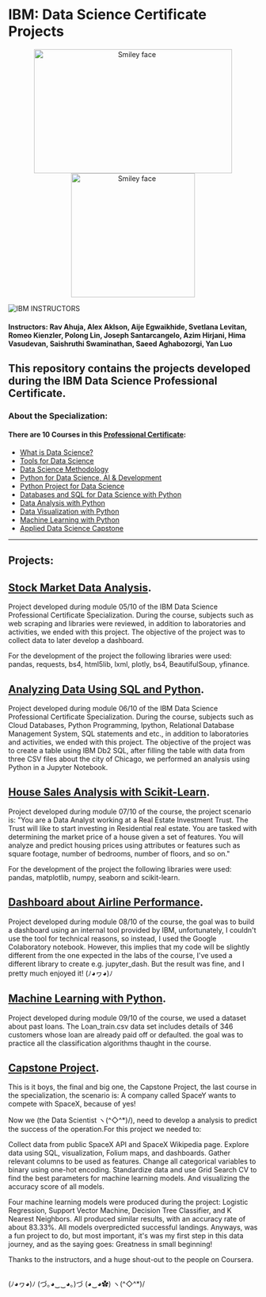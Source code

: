 # IBM: Data Science Certificate Projects

<div align="center">
<img src="https://i.imgur.com/YCFnjvg.png" alt="Smiley face" height="250" width="400"> <img src="https://images.credly.com/images/28944969-813a-43b9-944f-7910111ce764/Professional_Certificate_-_Data_Science.png" alt="Smiley face" height="250" width="250">
</div>

![IBM](http://i.imgur.com/Qktqnu1.png) INSTRUCTORS
#### Instructors: Rav Ahuja, Alex Aklson, Aije Egwaikhide, Svetlana Levitan, Romeo Kienzler, Polong Lin, Joseph Santarcangelo, Azim Hirjani, Hima Vasudevan, Saishruthi Swaminathan, Saeed Aghabozorgi, Yan Luo 

##

## This repository contains the projects developed during the IBM Data Science Professional Certificate.

### About the Specialization:

#### There are 10 Courses in this [Professional Certificate](https://www.coursera.org/professional-certificates/ibm-data-science):

- [What is Data Science?](https://www.coursera.org/learn/what-is-datascience?specialization=ibm-data-science)
- [Tools for Data Science](https://www.coursera.org/learn/open-source-tools-for-data-science?specialization=ibm-data-science)
- [Data Science Methodology](https://www.coursera.org/learn/data-science-methodology?specialization=ibm-data-science)
- [Python for Data Science, AI & Development](https://www.coursera.org/learn/python-for-applied-data-science-ai?specialization=ibm-data-science)
- [Python Project for Data Science](https://www.coursera.org/learn/python-project-for-data-science?specialization=ibm-data-science)
- [Databases and SQL for Data Science with Python](https://www.coursera.org/learn/sql-data-science?specialization=ibm-data-science)
- [Data Analysis with Python](https://www.coursera.org/learn/data-analysis-with-python?specialization=ibm-data-science)
- [Data Visualization with Python](https://www.coursera.org/learn/python-for-data-visualization?specialization=ibm-data-science)
- [Machine Learning with Python](https://www.coursera.org/learn/machine-learning-with-python?specialization=ibm-data-science)
- [Applied Data Science Capstone](https://www.coursera.org/learn/applied-data-science-capstone?specialization=ibm-data-science)

---

## Projects:

## [Stock Market Data Analysis](https://github.com/marcoshsq/Stocks_Market_Data_Analysis/tree/main/01%20-%20Extracting%20and%20Visualizing%20Stock%20Data).

Project developed during module 05/10 of the IBM Data Science Professional Certificate Specialization. During the course, subjects such as web scraping and libraries were reviewed, in addition to laboratories and activities, we ended with this project. The objective of the project was to collect data to later develop a dashboard. 

For the development of the project the following libraries were used: pandas, requests, bs4, html5lib, lxml, plotly, bs4, BeautifulSoup, yfinance.

## [Analyzing Data Using SQL and Python](https://github.com/marcoshsq/IBM_Data_Science_Certificate_Projects/tree/main/02%20-%20Analyzing%20Data%20Using%20SQL%20and%20Python).

Project developed during module 06/10 of the IBM Data Science Professional Certificate Specialization. During the course, subjects such as Cloud Databases, Python Programming, Ipython, Relational Database Management System, SQL statements and etc., in addition to laboratories and activities, we ended with this project. The objective of the project was to create a table using IBM Db2 SQL, after filling the table with data from three CSV files about the city of Chicago, we performed an analysis using Python in a Jupyter Notebook.

## [House Sales Analysis with Scikit-Learn](https://github.com/marcoshsq/IBM_Data_Science_Certificate_Projects/tree/main/03%20-%20House%20Sales%20Analysis%20with%20Scikit-Learn).

Project developed during module 07/10 of the course, the project scenario is: "You are a Data Analyst working at a Real Estate Investment Trust. The Trust will like to start investing in Residential real estate. You are tasked with determining the market price of a house given a set of features. You will analyze and predict housing prices using attributes or features such as square footage, number of bedrooms, number of floors, and so on."

For the development of the project the following libraries were used: pandas, matplotlib, numpy, seaborn and scikit-learn.

## [Dashboard about Airline Performance](https://github.com/marcoshsq/IBM_Data_Science_Certificate_Projects/tree/main/04%20-%20Development%20of%20a%20Dashboard%20about%20Airline%20Performance).

Project developed during module 08/10 of the course, the goal was to build a dashboard using an internal tool provided by IBM, unfortunately, I couldn't use the tool for technical reasons, so instead, I used the Google Colaboratory notebook. However, this implies that my code will be slightly different from the one expected in the labs of the course, I've used a different library to create e.g. jupyter_dash. But the result was fine, and I pretty much enjoyed it! (ﾉ◕ヮ◕)ﾉ

## [Machine Learning with Python](https://github.com/marcoshsq/IBM_Data_Science_Certificate_Projects/tree/main/05%20-%20Machine%20Learning%20with%20Python).

Project developed during module 09/10 of the course, we used a dataset about past loans. The Loan_train.csv data set includes details of 346 customers whose loan are already paid off or defaulted. the goal was to practice all the classification algorithms thaught in the course. 

## [Capstone Project](https://github.com/marcoshsq/IBM_Data_Science_Certificate_Projects/tree/main/06%20-%20Capstone%20Project).

This is it boys, the final and big one, the Capstone Project, the last course in the specialization, the scenario is: A company called SpaceY wants to compete with SpaceX, because of yes!

Now we (the Data Scientist ヽ(^◇^*)/), need to develop a analysis to predict the success of the operation.For this project we needed to:

Collect data from public SpaceX API and SpaceX Wikipedia page. Explore data using SQL,  visualization, Folium maps, and dashboards. Gather relevant columns to be used as features. Change all categorical variables to binary using one-hot encoding.  Standardize data and use Grid Search CV to find the best parameters for machine learning models. And visualizing the accuracy score of all models.

Four machine learning models were produced during the project: Logistic Regression, Support Vector Machine, Decision Tree Classifier, and K Nearest Neighbors. All produced similar results, with an accuracy rate of about 83.33%. All models overpredicted successful landings. Anyways, was a fun project to do, but most important, it's was my first step in this data journey, and as the saying goes: Greatness in small beginning! 

Thanks to the instructors, and a huge shout-out to the people on Coursera.

##

(ﾉ◕ヮ◕)ﾉ (づ｡◕‿‿◕｡)づ (◕‿◕✿) ヽ(^◇^*)/
